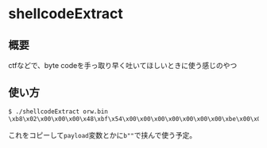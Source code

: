 # shellcodeExtract

## 概要

ctfなどで、byte codeを手っ取り早く吐いてほしいときに使う感じのやつ

## 使い方

```bash
$ ./shellcodeExtract orw.bin
\xb8\x02\x00\x00\x00\x48\xbf\x54\x00\x00\x00\x00\x00\x00\x00\xbe\x00\x00\x00\x00\x0f\x05\x48\x89\xc7\x48\xbe\x64\x00\x00\x00\x00\x00\x00\x00\xba\x14\x00\x00\x00\xb8\x00\x00\x00\x00\x0f\x05\xb8\x01\x00\x00\x00\xbf\x01\x00\x00\x00\x48\xbe\x64\x00\x00\x00\x00\x00\x00\x00\xba\x14\x00\x00\x00\x0f\x05\xb8\x3c\x00\x00\x00\x0f\x05\x00\x00\x00\x2f\x74\x6d\x70\x2f\x66\x6c\x61\x67\x2e
```

これをコピーして`payload`変数とかに`b""`で挟んで使う予定。
